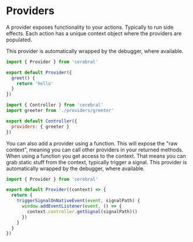 # Providers

A provider exposes functionality to your actions. Typically to run side effects. Each action has a unique context object where the providers are populated.

This provider is automatically wrapped by the debugger, where available.

```js
import { Provider } from 'cerebral'

export default Provider({
  greet() {
    return 'hello'
  }
})
```

```js
import { Controller } from 'cerebral'
import greeter from './providers/greeter'

export default Controller({
  providers: { greeter }
})
```

You can also add a provider using a function. This will expose the "raw context", meaning you can call other providers in your returned methods.
When using a function you get access to the context. That means you can grab static stuff from the context, typically trigger a signal. This provider is automatically wrapped by the debugger, where available.

```js
import { Provider } from 'cerebral'

export default Provider((context) => {
  return {
    triggerSignalOnNativeEvent(event, signalPath) {
      window.addEventListener(event, () => {
        context.controller.getSignal(signalPath)()
      })
    }
  }
})
```

